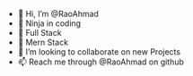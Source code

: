 - 👋 Hi, I’m @RaoAhmad
- 👀 Ninja in coding
- 🌱 Full Stack
- 💞️ Mern Stack
- 💞️ I’m looking to collaborate on new Projects
- 📫 Reach me through @RaoAhmad on github

<!---
RaoAhmad/RaoAhmad is a ✨ special ✨ repository because its `README.md` (this file) appears on your GitHub profile.
You can click the Preview link to take a look at your changes.
--->
 
